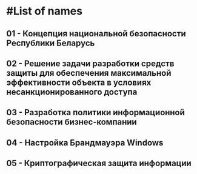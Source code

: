 #List of names
===
01 - Концепция национальной безопасности Республики Беларусь
---
02 - Решение задачи разработки средств защиты для обеспечения максимальной эффективности объекта в условиях несанкционированного доступа
---
03 - Разработка политики информационной безопасности бизнес-компании
---
04 - Настройка Брандмауэра Windows
---
05 - Криптографическая защита информации
---
